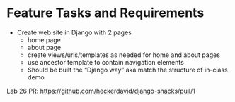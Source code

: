 # Feature Tasks and Requirements
* Create web site in Django with 2 pages
  * home page
  * about page
  * create views/urls/templates as needed for home and about pages
  * use ancestor template to contain navigation elements
  * Should be built the “Django way” aka match the structure of in-class demo

Lab 26 PR: https://github.com/heckerdavid/django-snacks/pull/1
